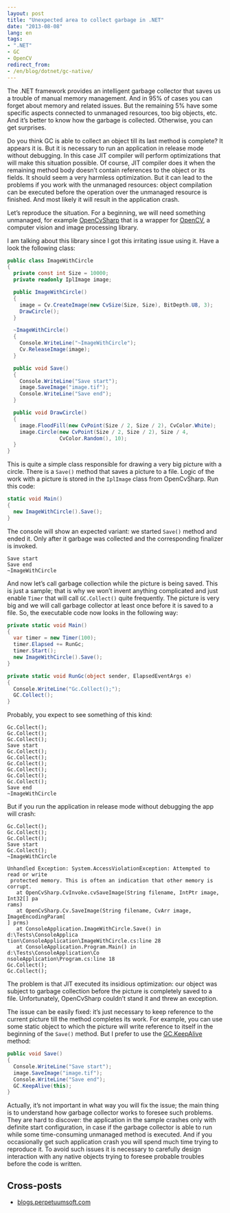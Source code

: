 ```yaml
---
layout: post
title: "Unexpected area to collect garbage in .NET"
date: "2013-08-08"
lang: en
tags:
- ".NET"
- GC
- OpenCV
redirect_from:
- /en/blog/dotnet/gc-native/
---
```


The .NET framework provides an intelligent garbage collector that saves us a trouble of manual memory management. And in 95% of cases you can forget about memory and related issues. But the remaining 5% have some specific aspects connected to unmanaged resources, too big objects, etc. And it’s better to know how the garbage is collected. Otherwise, you can get surprises.

Do you think GC is able to collect an object till its last method is complete? It appears it is. But it is necessary to run an application in release mode without debugging. In this case JIT compiler will perform optimizations that will make this situation possible. Of course, JIT compiler does it when the remaining method body doesn’t contain references to the object or its fields. It should seem a very harmless optimization. But it can lead to the problems if you work with the unmanaged resources: object compilation can be executed before the operation over the unmanaged resource is finished. And most likely it will result in the application crash. <!--more-->

Let’s reproduce the situation. For a beginning, we will need something unmanaged, for example [OpenCvSharp](https://code.google.com/p/opencvsharp/) that is a wrapper for [OpenCV](http://opencv.org/), a computer vision and image processing library.

I am talking about this library since I got this irritating issue using it. Have a look the following class:

```cs
public class ImageWithCircle
{
  private const int Size = 10000;
  private readonly IplImage image;

  public ImageWithCircle()
  {            
    image = Cv.CreateImage(new CvSize(Size, Size), BitDepth.U8, 3);
    DrawCircle();
  }

  ~ImageWithCircle()
  {
    Console.WriteLine("~ImageWithCircle");
    Cv.ReleaseImage(image);
  }

  public void Save()
  {
    Console.WriteLine("Save start");
    image.SaveImage("image.tif");
    Console.WriteLine("Save end");
  }

  public void DrawCircle()
  {
    image.FloodFill(new CvPoint(Size / 2, Size / 2), CvColor.White);
    image.Circle(new CvPoint(Size / 2, Size / 2), Size / 4, 
                 CvColor.Random(), 10);
  }
}
```

This is quite a simple class responsible for drawing a very big picture with a circle. There is a `Save()` method that saves a picture to a file. Logic of the work with a picture is stored in the `IplImage` class from OpenCvSharp. Run this code:

```cs
static void Main()
{
  new ImageWithCircle().Save();
}
```

The console will show an expected variant: we started `Save()` method and ended it. Only after it garbage was collected and the corresponding finalizer is invoked.

```
Save start
Save end
~ImageWithCircle
```

And now let’s call garbage collection while the picture is being saved. This is just a sample; that is why we won’t invent anything complicated and just enable `Timer` that will call `GC.Collect()` quite frequently. The picture is very big and we will call garbage collector at least once before it is saved to a file. So, the executable code now looks in the following way:

```cs
private static void Main()
{
  var timer = new Timer(100);
  timer.Elapsed += RunGc;
  timer.Start();
  new ImageWithCircle().Save();
}

private static void RunGc(object sender, ElapsedEventArgs e)
{
  Console.WriteLine("Gc.Collect();");
  GC.Collect();
}
```

Probably, you expect to see something of this kind:

```
Gc.Collect();
Gc.Collect();
Gc.Collect();
Save start
Gc.Collect();
Gc.Collect();
Gc.Collect();
Gc.Collect();
Gc.Collect();
Gc.Collect();
Save end
~ImageWithCircle
```

But if you run the application in release mode without debugging the app will crash:

```
Gc.Collect();
Gc.Collect();
Gc.Collect();
Save start
Gc.Collect();
~ImageWithCircle

Unhandled Exception: System.AccessViolationException: Attempted to read or write
 protected memory. This is often an indication that other memory is corrupt.
   at OpenCvSharp.CvInvoke.cvSaveImage(String filename, IntPtr image, Int32[] pa
rams)
   at OpenCvSharp.Cv.SaveImage(String filename, CvArr image, ImageEncodingParam[
] prms)
   at ConsoleApplication.ImageWithCircle.Save() in d:\Tests\ConsoleApplica
tion\ConsoleApplication\ImageWithCircle.cs:line 28
   at ConsoleApplication.Program.Main() in d:\Tests\ConsoleApplication\Co
nsoleApplication\Program.cs:line 18
Gc.Collect();
Gc.Collect();
```

The problem is that JIT executed its insidious optimization: our object was subject to garbage collection before the picture is completely saved to a file. Unfortunately, OpenCvSharp couldn’t stand it and threw an exception.

The issue can be easily fixed: it’s just necessary to keep reference to the current picture till the method completes its work. For example, you can use some static object to which the picture will write reference to itself in the beginning of the `Save()` method. But I prefer to use the [GC.KeepAlive](http://msdn.microsoft.com/en-us/library/system.gc.keepalive.aspx) method:

```cs
public void Save()
{
  Console.WriteLine("Save start");
  image.SaveImage("image.tif");
  Console.WriteLine("Save end");
  GC.KeepAlive(this);
}
```

Actually, it’s not important in what way you will fix the issue; the main thing is to understand how garbage collector works to foresee such problems. They are hard to discover: the application in the sample crashes only with definite start configuration, in case if the garbage collector is able to run while some time-consuming unmanaged method is executed. And if you occasionally get such application crash you will spend much time trying to reproduce it. To avoid such issues it is necessary to carefully design interaction with any native objects trying to foresee probable troubles before the code is written.

## Cross-posts

* [blogs.perpetuumsoft.com](http://blogs.perpetuumsoft.com/dotnet/unexpected-area-to-collect-garbage-in-net/)